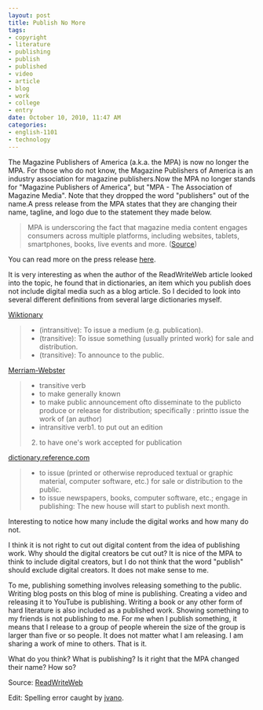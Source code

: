 ```yaml
--- 
layout: post
title: Publish No More
tags: 
- copyright
- literature
- publishing
- publish
- published
- video
- article
- blog
- work
- college
- entry
date: October 10, 2010, 11:47 AM
categories: 
- english-1101
- technology
---
```

The Magazine Publishers of America (a.k.a. the MPA) is now no longer the MPA. For those who do not know, the Magazine Publishers of America is an industry association for magazine publishers.Now the MPA no longer stands for "Magazine Publishers of America", but "MPA - The Association of Magazine Media". Note that they dropped the word "publishers" out of the name.A press release from the MPA states that they are changing their name, tagline, and logo due to the statement they made below.

>MPA is underscoring the fact that magazine media content engages consumers across multiple platforms, including websites, tablets, smartphones, books, live events and more. ([Source](http://www.magazine.org/association/press/mpa_press_releases/new-mpa-name.aspx))

You can read more on the press release [here](http://www.magazine.org/association/press/mpa_press_releases/new-mpa-name.aspx).

It is very interesting as when the author of the ReadWriteWeb article looked into the topic, he found that in dictionaries, an item which you publish does not include digital media such as a blog article. So I decided to look into several different definitions from several large dictionaries myself.

[Wiktionary](http://en.wiktionary.org/wiki/publish)
>- (intransitive): To issue a medium (e.g. publication).
>- (transitive): To issue something (usually printed work) for sale and distribution.
>- (transitive): To announce to the public.

[Merriam-Webster](http://www.merriam-webster.com/dictionary/publish)
>- transitive verb
> - to make generally known
> - to make public announcement ofto disseminate to the publicto produce or release for distribution; specifically : printto issue the work of (an author)
>- intransitive verb1. to put out an edition
>2. to have one's work accepted for publication

[dictionary.reference.com](http://dictionary.reference.com/browse/publish)
>- to issue (printed or otherwise reproduced textual or graphic material, computer software, etc.) for sale or distribution to the public.
>- to issue newspapers, books, computer software, etc.; engage in publishing: The new house will start to publish next month.

Interesting to notice how many include the digital works and how many do not.

I think it is not right to cut out digital content from the idea of publishing work. Why should the digital creators be cut out? It is nice of the MPA to think to include digital creators, but I do not think that the word "publish" should exclude digital creators. It does not make sense to me.

To me, publishing something involves releasing something to the public. Writing blog posts on this blog of mine is publishing. Creating a video and releasing it to YouTube is publishing. Writing a book or any other form of hard literature is also included as a published work. Showing something to my friends is not publishing to me. For me when I publish something, it means that I release to a group of people wherein the size of the group is larger than five or so people. It does not matter what I am releasing. I am sharing a work of mine to others. That is it.

What do you think? What is publishing? Is it right that the MPA changed their name? How so?

Source: [ReadWriteWeb](http://www.readwriteweb.com/archives/is_the_word_publish_becoming_obsolete.php)

Edit: Spelling error caught by [jvano](http://twitter.com/jvano).
